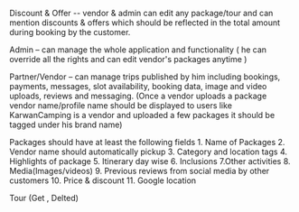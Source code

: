 
Discount & Offer -- vendor & admin can edit any package/tour and can mention discounts & offers which should be reflected in the total amount during booking by the customer.

Admin – can manage the whole application and functionality ( he can override all the rights and can edit vendor's packages anytime )

Partner/Vendor – can manage trips published by him including bookings, payments, messages, slot availability, booking data, image and video uploads, reviews and messaging. (Once a vendor uploads a package vendor name/profile name should be displayed to users like KarwanCamping is a vendor and uploaded a few packages it should be tagged under his brand name)

Packages should have at least the following fields 1. Name of Packages 2. Vendor name should automatically pickup 3. Category and location tags 4. Highlights of package 5. Itinerary day wise 6. Inclusions 7.Other activities 8. Media(Images/videos) 9. Previous reviews from social media by other customers 10. Price & discount 11. Google location


Tour (Get , Delted)